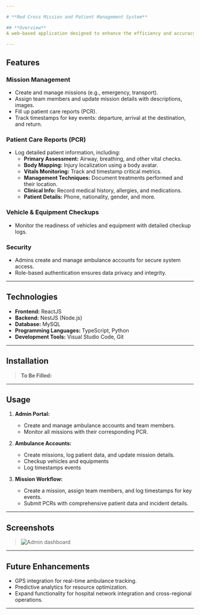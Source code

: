 ```yaml
---

# **Red Cross Mission and Patient Management System**

## **Overview**
A web-based application designed to enhance the efficiency and accuracy of Red Cross operations by streamlining mission management, patient care, and equipment monitoring. The platform ensures secure, real-time updates for Emergency Medical Technicians (EMTs) and administrators.

---
```


## **Features**
### **Mission Management**
- Create and manage missions (e.g., emergency, transport).
- Assign team members and update mission details with descriptions, images.
- Fill up patient care reports (PCR). 
- Track timestamps for key events: departure, arrival at the destination, and return.

### **Patient Care Reports (PCR)**
- Log detailed patient information, including:
  - **Primary Assessment:** Airway, breathing, and other vital checks.
  - **Body Mapping:** Injury localization using a body avatar.
  - **Vitals Monitoring:** Track and timestamp critical metrics.
  - **Management Techniques:** Document treatments performed and their location.
  - **Clinical Info:** Record medical history, allergies, and medications.
  - **Patient Details:** Phone, nationality, gender, and more.

### **Vehicle & Equipment Checkups**
- Monitor the readiness of vehicles and equipment with detailed checkup logs.

### **Security**
- Admins create and manage ambulance accounts for secure system access.
- Role-based authentication ensures data privacy and integrity.

---

## **Technologies**
- **Frontend:** ReactJS
- **Backend:** NestJS (Node.js)
- **Database:** MySQL
- **Programming Languages:** TypeScript, Python
- **Development Tools:** Visual Studio Code, Git

---

## **Installation**
> **To Be Filled:** 

---

## **Usage**
1. **Admin Portal:**
   - Create and manage ambulance accounts and team members.
   - Monitor all missions with their corresponding PCR.

2. **Ambulance Accounts:**
   - Create missions, log patient data, and update mission details.
   - Checkup vehicles and equipments
   - Log timestamps events

3. **Mission Workflow:**
   - Create a mission, assign team members, and log timestamps for key events.
   - Submit PCRs with comprehensive patient data and incident details.

---

## **Screenshots**
> ![Admin dashboard](https://github.com/user-attachments/assets/b0029e5b-d3fd-4699-83d5-8eb7913b3f7a)

---

## **Future Enhancements**
- GPS integration for real-time ambulance tracking.
- Predictive analytics for resource optimization.
- Expand functionality for hospital network integration and cross-regional operations.

---
